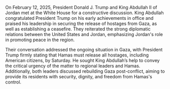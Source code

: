On February 12, 2025, President Donald J. Trump and King Abdullah II of Jordan met at the White House for a constructive discussion. King Abdullah congratulated President Trump on his early achievements in office and praised his leadership in securing the release of hostages from Gaza, as well as establishing a ceasefire. They reiterated the strong diplomatic relations between the United States and Jordan, emphasizing Jordan's role in promoting peace in the region.

Their conversation addressed the ongoing situation in Gaza, with President Trump firmly stating that Hamas must release all hostages, including American citizens, by Saturday. He sought King Abdullah’s help to convey the critical urgency of the matter to regional leaders and Hamas. Additionally, both leaders discussed rebuilding Gaza post-conflict, aiming to provide its residents with security, dignity, and freedom from Hamas's control.